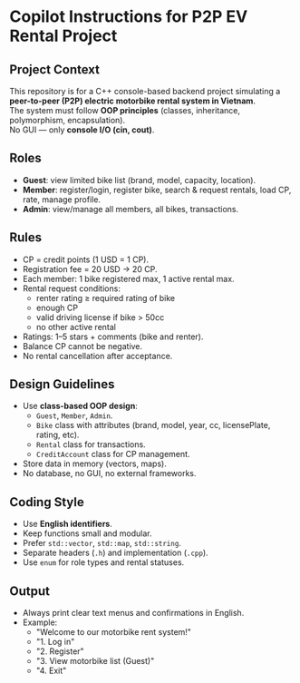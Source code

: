 # Copilot Instructions for P2P EV Rental Project

## Project Context
This repository is for a C++ console-based backend project simulating a **peer-to-peer (P2P) electric motorbike rental system in Vietnam**.  
The system must follow **OOP principles** (classes, inheritance, polymorphism, encapsulation).  
No GUI — only **console I/O (cin, cout)**.  

## Roles
- **Guest**: view limited bike list (brand, model, capacity, location).  
- **Member**: register/login, register bike, search & request rentals, load CP, rate, manage profile.  
- **Admin**: view/manage all members, all bikes, transactions.  

## Rules
- CP = credit points (1 USD = 1 CP).  
- Registration fee = 20 USD → 20 CP.  
- Each member: 1 bike registered max, 1 active rental max.  
- Rental request conditions:
  - renter rating ≥ required rating of bike
  - enough CP
  - valid driving license if bike > 50cc
  - no other active rental
- Ratings: 1–5 stars + comments (bike and renter).  
- Balance CP cannot be negative.  
- No rental cancellation after acceptance.  

## Design Guidelines
- Use **class-based OOP design**:
  - `Guest`, `Member`, `Admin`.  
  - `Bike` class with attributes (brand, model, year, cc, licensePlate, rating, etc).  
  - `Rental` class for transactions.  
  - `CreditAccount` class for CP management.  
- Store data in memory (vectors, maps).  
- No database, no GUI, no external frameworks.  

## Coding Style
- Use **English identifiers**.  
- Keep functions small and modular.  
- Prefer `std::vector`, `std::map`, `std::string`.  
- Separate headers (`.h`) and implementation (`.cpp`).  
- Use `enum` for role types and rental statuses.  

## Output
- Always print clear text menus and confirmations in English.  
- Example:
  - "Welcome to our motorbike rent system!"
  - "1. Log in"
  - "2. Register"
  - "3. View motorbike list (Guest)"
  - "4. Exit"
